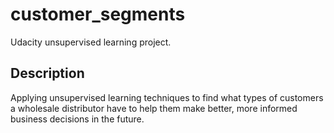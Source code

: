 # customer_segments
Udacity  unsupervised learning project.

## Description
Applying unsupervised learning techniques to find what types of customers a wholesale distributor have to help them make better, more informed business decisions in the future.
